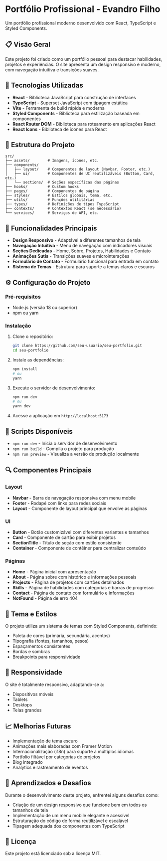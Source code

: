 # Portfólio Profissional - Evandro Filho

Um portfólio profissional moderno desenvolvido com React, TypeScript e Styled Components.

## 📋 Visão Geral

Este projeto foi criado como um portfólio pessoal para destacar habilidades, projetos e experiências. O site apresenta um design responsivo e moderno, com navegação intuitiva e transições suaves.

## 🚀 Tecnologias Utilizadas

- **React** - Biblioteca JavaScript para construção de interfaces
- **TypeScript** - Superset JavaScript com tipagem estática
- **Vite** - Ferramenta de build rápida e moderna
- **Styled Components** - Biblioteca para estilização baseada em componentes
- **React Router DOM** - Biblioteca para roteamento em aplicações React
- **React Icons** - Biblioteca de ícones para React

## 🧩 Estrutura do Projeto

```
src/
├── assets/        # Imagens, ícones, etc.
├── components/
│   ├── layout/    # Componentes de layout (Navbar, Footer, etc.)
│   ├── ui/        # Componentes de UI reutilizáveis (Button, Card, etc.)
│   └── sections/  # Seções específicas das páginas
├── hooks/         # Custom hooks
├── pages/         # Componentes de página
├── styles/        # Estilos globais, tema, etc.
├── utils/         # Funções utilitárias
├── types/         # Definições de tipos TypeScript
├── contexts/      # Contextos React (se necessário)
└── services/      # Serviços de API, etc.
```

## 🌟 Funcionalidades Principais

- **Design Responsivo** - Adaptável a diferentes tamanhos de tela
- **Navegação Intuitiva** - Menu de navegação com indicadores visuais
- **Seções Dedicadas** - Home, Sobre, Projetos, Habilidades e Contato
- **Animações Sutis** - Transições suaves e microinterações
- **Formulário de Contato** - Formulário funcional para entrada em contato
- **Sistema de Temas** - Estrutura para suporte a temas claros e escuros

## ⚙️ Configuração do Projeto

### Pré-requisitos

- Node.js (versão 18 ou superior)
- npm ou yarn

### Instalação

1. Clone o repositório:
   ```bash
   git clone https://github.com/seu-usuario/seu-portfolio.git
   cd seu-portfolio
   ```

2. Instale as dependências:
   ```bash
   npm install
   # ou
   yarn
   ```

3. Execute o servidor de desenvolvimento:
   ```bash
   npm run dev
   # ou
   yarn dev
   ```

4. Acesse a aplicação em `http://localhost:5173`

## 📝 Scripts Disponíveis

- `npm run dev` - Inicia o servidor de desenvolvimento
- `npm run build` - Compila o projeto para produção
- `npm run preview` - Visualiza a versão de produção localmente

## 🔍 Componentes Principais

### Layout

- **Navbar** - Barra de navegação responsiva com menu mobile
- **Footer** - Rodapé com links para redes sociais
- **Layout** - Componente de layout principal que envolve as páginas

### UI

- **Button** - Botão customizável com diferentes variantes e tamanhos
- **Card** - Componente de cartão para exibir projetos
- **SectionTitle** - Título de seção com estilo consistente
- **Container** - Componente de contêiner para centralizar conteúdo

### Páginas

- **Home** - Página inicial com apresentação
- **About** - Página sobre com histórico e informações pessoais
- **Projects** - Página de projetos com cartões detalhados
- **Skills** - Página de habilidades com categorias e barras de progresso
- **Contact** - Página de contato com formulário e informações
- **NotFound** - Página de erro 404

## 🎨 Tema e Estilos

O projeto utiliza um sistema de temas com Styled Components, definindo:

- Paleta de cores (primária, secundária, acentos)
- Tipografia (fontes, tamanhos, pesos)
- Espaçamentos consistentes
- Bordas e sombras
- Breakpoints para responsividade

## 📱 Responsividade

O site é totalmente responsivo, adaptando-se a:

- Dispositivos móveis
- Tablets
- Desktops
- Telas grandes

## 📈 Melhorias Futuras

- Implementação de tema escuro
- Animações mais elaboradas com Framer Motion
- Internacionalização (i18n) para suporte a múltiplos idiomas
- Portfolio filtável por categorias de projetos
- Blog integrado
- Analytics e rastreamento de eventos

## 🧠 Aprendizados e Desafios

Durante o desenvolvimento deste projeto, enfrentei alguns desafios como:

- Criação de um design responsivo que funcione bem em todos os tamanhos de tela
- Implementação de um menu mobile elegante e acessível
- Estruturação do código de forma reutilizável e escalável
- Tipagem adequada dos componentes com TypeScript

## 📜 Licença

Este projeto está licenciado sob a licença MIT.